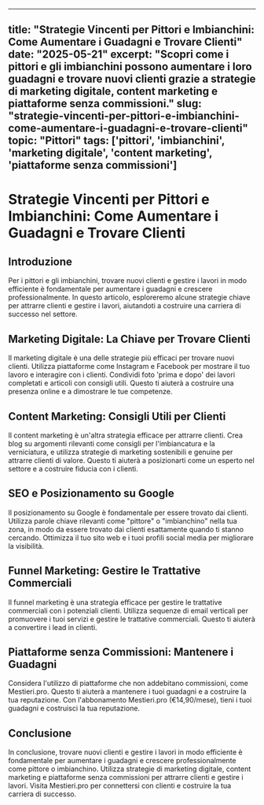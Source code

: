
---
title: "Strategie Vincenti per Pittori e Imbianchini: Come Aumentare i Guadagni e Trovare Clienti"
date: "2025-05-21"
excerpt: "Scopri come i pittori e gli imbianchini possono aumentare i loro guadagni e trovare nuovi clienti grazie a strategie di marketing digitale, content marketing e piattaforme senza commissioni."
slug: "strategie-vincenti-per-pittori-e-imbianchini-come-aumentare-i-guadagni-e-trovare-clienti"
topic: "Pittori"
tags: ['pittori', 'imbianchini', 'marketing digitale', 'content marketing', 'piattaforme senza commissioni']
---

# Strategie Vincenti per Pittori e Imbianchini: Come Aumentare i Guadagni e Trovare Clienti

## Introduzione

Per i pittori e gli imbianchini, trovare nuovi clienti e gestire i lavori in modo efficiente è fondamentale per aumentare i guadagni e crescere professionalmente. In questo articolo, esploreremo alcune strategie chiave per attrarre clienti e gestire i lavori, aiutandoti a costruire una carriera di successo nel settore.

## Marketing Digitale: La Chiave per Trovare Clienti

Il marketing digitale è una delle strategie più efficaci per trovare nuovi clienti. Utilizza piattaforme come Instagram e Facebook per mostrare il tuo lavoro e interagire con i clienti. Condividi foto 'prima e dopo' dei lavori completati e articoli con consigli utili. Questo ti aiuterà a costruire una presenza online e a dimostrare le tue competenze.

## Content Marketing: Consigli Utili per Clienti

Il content marketing è un'altra strategia efficace per attrarre clienti. Crea blog su argomenti rilevanti come consigli per l'imbiancatura e la verniciatura, e utilizza strategie di marketing sostenibili e genuine per attrarre clienti di valore. Questo ti aiuterà a posizionarti come un esperto nel settore e a costruire fiducia con i clienti.

## SEO e Posizionamento su Google

Il posizionamento su Google è fondamentale per essere trovato dai clienti. Utilizza parole chiave rilevanti come "pittore" o "imbianchino" nella tua zona, in modo da essere trovato dai clienti esattamente quando ti stanno cercando. Ottimizza il tuo sito web e i tuoi profili social media per migliorare la visibilità.

## Funnel Marketing: Gestire le Trattative Commerciali

Il funnel marketing è una strategia efficace per gestire le trattative commerciali con i potenziali clienti. Utilizza sequenze di email verticali per promuovere i tuoi servizi e gestire le trattative commerciali. Questo ti aiuterà a convertire i lead in clienti.

## Piattaforme senza Commissioni: Mantenere i Guadagni

Considera l'utilizzo di piattaforme che non addebitano commissioni, come Mestieri.pro. Questo ti aiuterà a mantenere i tuoi guadagni e a costruire la tua reputazione. Con l'abbonamento Mestieri.pro (€14,90/mese), tieni i tuoi guadagni e costruisci la tua reputazione.

## Conclusione

In conclusione, trovare nuovi clienti e gestire i lavori in modo efficiente è fondamentale per aumentare i guadagni e crescere professionalmente come pittore o imbianchino. Utilizza strategie di marketing digitale, content marketing e piattaforme senza commissioni per attrarre clienti e gestire i lavori. Visita Mestieri.pro per connettersi con clienti e costruire la tua carriera di successo.
